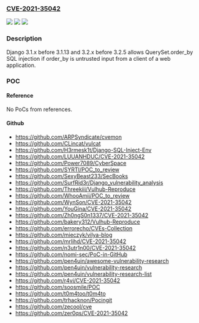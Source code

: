 ### [CVE-2021-35042](https://cve.mitre.org/cgi-bin/cvename.cgi?name=CVE-2021-35042)
![](https://img.shields.io/static/v1?label=Product&message=n%2Fa&color=blue)
![](https://img.shields.io/static/v1?label=Version&message=n%2Fa&color=blue)
![](https://img.shields.io/static/v1?label=Vulnerability&message=n%2Fa&color=brighgreen)

### Description

Django 3.1.x before 3.1.13 and 3.2.x before 3.2.5 allows QuerySet.order_by SQL injection if order_by is untrusted input from a client of a web application.

### POC

#### Reference
No PoCs from references.

#### Github
- https://github.com/ARPSyndicate/cvemon
- https://github.com/CLincat/vulcat
- https://github.com/H3rmesk1t/Django-SQL-Inject-Env
- https://github.com/LUUANHDUC/CVE-2021-35042
- https://github.com/Power7089/CyberSpace
- https://github.com/SYRTI/POC_to_review
- https://github.com/SexyBeast233/SecBooks
- https://github.com/SurfRid3r/Django_vulnerability_analysis
- https://github.com/Threekiii/Vulhub-Reproduce
- https://github.com/WhooAmii/POC_to_review
- https://github.com/WynSon/CVE-2021-35042
- https://github.com/YouGina/CVE-2021-35042
- https://github.com/Zh0ngS0n1337/CVE-2021-35042
- https://github.com/bakery312/Vulhub-Reproduce
- https://github.com/errorecho/CVEs-Collection
- https://github.com/mieczyk/vilya-blog
- https://github.com/mrlihd/CVE-2021-35042
- https://github.com/n3utr1n00/CVE-2021-35042
- https://github.com/nomi-sec/PoC-in-GitHub
- https://github.com/pen4uin/awesome-vulnerability-research
- https://github.com/pen4uin/vulnerability-research
- https://github.com/pen4uin/vulnerability-research-list
- https://github.com/r4vi/CVE-2021-35042
- https://github.com/soosmile/POC
- https://github.com/t0m4too/t0m4to
- https://github.com/trhacknon/Pocingit
- https://github.com/zecool/cve
- https://github.com/zer0qs/CVE-2021-35042

